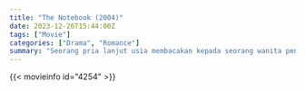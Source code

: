 ```yaml
---
title: "The Notebook (2004)"
date: 2023-12-26T15:44:00Z
tags: ["Movie"]
categories: ["Drama", "Romance"]
summary: "Seorang pria lanjut usia membacakan kepada seorang wanita penderita demensia kisah tentang dua kekasih muda yang kisah cintanya terancam oleh perbedaan kelas sosial masing-masing."
---
```


<mux-player stream-type="on-demand"
src="https://kp3d-my.sharepoint.com/personal/ryoo_kp3d_onmicrosoft_com/_layouts/15/download.aspx?share=EUHVgAo4YUlCn-3Rwrs0izQBrppygHKOiFPis7ReCcoMDw" prefer-playback="mse" controls>

</mux-player>


{{< movieinfo id="4254" >}}

<script src="https://cdn.jsdelivr.net/npm/@mux/mux-player"></script>

 <script type="application/ld+json ">
{
"@context": "https://schema.org/",
"@type": "VideoObject",
"name": "The Notebook",
"contentUrl": "https://stream.mux.com/S4RFfwpCJ2HEQsP02uzP3fqa3ihl9DWB01KnuAb3X5goA.m3u8",
"thumbnailUrl": "https://www.themoviedb.org/t/p/original/9eSoJrj8LkbUzuPSJzgSXWKexKj.jpg?width=314&fit_mode=preserve&time=25",
"uploadDate": "2023-12-25T06:24:19Z",
}

</script>
